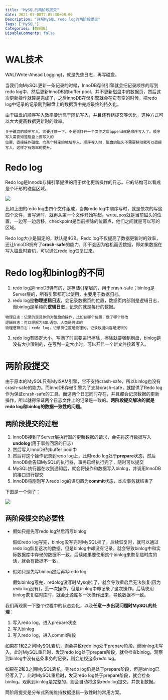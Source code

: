 ```yaml
---
title: "MySQL的两阶段提交"
date: 2021-05-08T7:09:30+08:00
Description: "详解MySQL redo log的两阶段提交"
Tags: ["MySQL"]
Categories: [数据库]
DisableComments: false
---
```


# WAL技术

WAL(Write-Ahead Logging)，就是先些日志，再写磁盘。

当我们向MySQL更新一条记录的时候，InnoDB存储引擎就会把记录顺序的写到redo log中，然后更新InnoDB的buffer  pool，并不更新磁盘中的数据页，然后这次更新操作就算是完成了，之后InnoDB存储引擎就会在它有空的时候，把redo log中记录的记录刷到磁盘上的数据页中完成最终的持久化。

由于磁盘的顺序写入效率要远高于随机写入，并且还有组提交等优化，这种方式可以大大提高数据更新时的效率。

```
关于磁盘的顺序写入，需要注意一下。不是说打开一个文件之后append就是顺序写入了。顺序写入需要知道磁盘上要写入的
位置，直接操作磁盘，向某个特定的地址写入，顺序写入时，磁盘的磁头不需要移动就可以直接写入，这样才有效率的提升。
```



# Redo log

Redo log是Innodb存储引擎提供的用于优化更新操作的日志。它的结构可以看成是个环形的磁盘区域。

![](/images/wal/redolog.png)

比如上图的redo log由四个文件组成，当向redo log中顺序写时，就是依次的写这四个文件，当写满时，就再从第一个文件开始写起。write_pos就是当前磁头的位置，一边写一边后移，checkpoint是当前擦除的位置点，他们之间就是可以写的区域。

Redo log大小是固定的，默认是4GB。Redo log不仅提高了数据更新时的效率，还让InnoDB拥有了**crash-safe**的能力，即不会因为宕机而丢数据，即如果数据在写入磁盘时宕机，可以通过redo log恢复过来。

# Redo log和binlog的不同

1. redo log是InnoDB特有的，是存储引擎层的，用于crash-safe；binlog是Server层的，所有引擎都可以使用，主要用于数据归档。
2. redo log是**物理逻辑日志**，会记录数据页的位置，数据页内部则是逻辑日志，而binlog是单纯的**逻辑日志**，记录的就是每行的数据。

```
物理日志：记录的是具体的对磁盘的操作，比如在哪个位置，做了哪个修改
逻辑日志：可以理解为SQL语句，人类是可读的
物理逻辑日志：redo log，记录页位置是物理的，记录数据内容是逻辑的
```

3. redo log有固定大小，写满了时需要进行擦除，擦除就要强制刷盘，binlog是没有大小限制的，在写到一定大小时，可以开启一个新文件接着写入。

# 两阶段提交

由于原本的MySQL只有MyISAM引擎，它不支持crash-safe，所以binlog也没有crash-safe的能力。而InnoDB存储引擎为了支持crash-safe，就提供了Redo log作为保证crash-safe的工具。而这两个日志同时存在，并且都会记录数据的更新操作，所以就得保证两个日志文件上的记录是一致的。**两阶段提交解决的就是redo log和binlog的数据一致性的问题**。

## 两阶段提交的过程

1. InnoDB接到了Server层执行器的更新数据的请求，会先将这行数据写入**undolog**(用于事务回滚的日志)
2. 然后写入InnoDB的buffer pool中
3. 然后将这个操作记录到redo log上，此时redo log处于**prepare**状态，然后InnoDB会告知MySQL的执行器，事务已经执行完了，随时可以提交
4. MySQL执行器在收到通知后，就会将操作和数据写入binlog，并调用InnoDB的接口进行提交
5. InnoDB将刚刚写入redo log的语句置为**commit**状态，本次事务就结束了

下图是一个例子：

![](/images/wal/double_commit.png)

## 两阶段提交的必要性

- 假如只是先写redo log然后再写binlog

  假如redo log写完，binlog没写完时MySQL挂了，后续恢复时，就可以通过redo log恢复这次的数据，但是binlog中却没有记录，就会导致binlog中和实际数据库中存储的数据不一致。后续如果要使用这个binlog来恢复临时库的话，就会有数据不一致。

- 假如只是先写binlog然后再写redo log

  假如binlog写完，redolog没写时Mysql挂了，就会导致重启后无法恢复(因为redo log没有)，丢一次操作，但是binlog中却记录了这次操作，后续使用binlog恢复临时库时，就会比源库多一次操作出来，导致数据不一致。

我们再观察一下整个过程中的状态变化，以及**任意一步出现问题时MySQL的处理**：

1. 写入redo log，进入prepare状态
2. 写入binlog
3. 写入redo log，进入commit阶段

如果在1和2之间MySQL宕机，则会导致redo log处于prepare阶段，而binlog未写入，此时MySQL重启时，发现redo log处于prepare阶段，就会检查binlog，观察到binlog中没有这条事务的记录，则会忽视这条redo log。

如果在2和3之间MySQL宕机，则redo log仍是处于prepare阶段，但是binlog已经写入了，此时MySQL重启时，发现redo log处于prepare阶段，就会检查binlog，观察到binlog是完整的，则会自动将这条redo log提交，并恢复数据。

两阶段提交是分布式系统维持数据逻辑一致性时的常用方案。